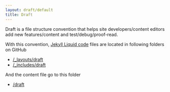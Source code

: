 ```yaml
---
layout: draft/default
title: Draft
---
```


Draft is a file structure convention that helps site developers/content editors add new features/content and test/debug/proof-read. 

With this convention, [Jekyll Liquid code](https://github.com/Shopify/liquid/wiki/Liquid-for-Designers) files are located in following folders on GitHub

- [/_layouts/draft](https://github.com/mocaspike150/mocaspike150.github.io/tree/master/_layouts/draft)
- [/_includes/draft](https://github.com/mocaspike150/mocaspike150.github.io/tree/master/_includes/draft)

And the content file go to this folder
- [/draft](https://github.com/mocaspike150/mocaspike150.github.io/tree/master/draft)

